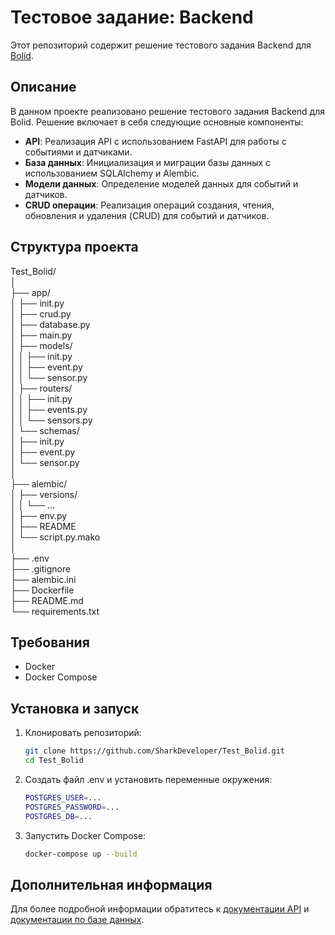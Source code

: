 # Тестовое задание: Backend

Этот репозиторий содержит решение тестового задания Backend для [Bolid](https://observant-resistance-a1d.notion.site/Backend-fefe433815854ea4829bef60dca4228b).

## Описание

В данном проекте реализовано решение тестового задания Backend для Bolid. Решение включает в себя следующие основные компоненты:

- **API**: Реализация API с использованием FastAPI для работы с событиями и датчиками.
- **База данных**: Инициализация и миграции базы данных с использованием SQLAlchemy и Alembic.
- **Модели данных**: Определение моделей данных для событий и датчиков.
- **CRUD операции**: Реализация операций создания, чтения, обновления и удаления (CRUD) для событий и датчиков.

## Структура проекта

Test_Bolid/  
│  
├── app/  
│ ├── init.py  
│ ├── crud.py  
│ ├── database.py  
│ ├── main.py  
│ ├── models/  
│ │ ├── init.py  
│ │ ├── event.py  
│ │ └── sensor.py  
│ ├── routers/  
│ │ ├── init.py  
│ │ ├── events.py  
│ │ └── sensors.py  
│ └── schemas/  
│ ├── init.py  
│ ├── event.py  
│ └── sensor.py  
│  
├── alembic/  
│ ├── versions/  
│ │ └── ...  
│ ├── env.py  
│ ├── README  
│ └── script.py.mako  
│  
├── .env  
├── .gitignore  
├── alembic.ini  
├── Dockerfile  
├── README.md  
└── requirements.txt  

## Требования

- Docker
- Docker Compose

## Установка и запуск

1. Клонировать репозиторий:

    ```bash
    git clone https://github.com/SharkDeveloper/Test_Bolid.git
    cd Test_Bolid
    ```
2. Создать файл .env и установить переменные окружения:

    ```bash
    POSTGRES_USER=...
    POSTGRES_PASSWORD=...
    POSTGRES_DB=...
    ```

3. Запустить Docker Compose:

    ```bash
    docker-compose up --build
    ```

## Дополнительная информация

Для более подробной информации обратитесь к [документации API](#) и [документации по базе данных](#).
